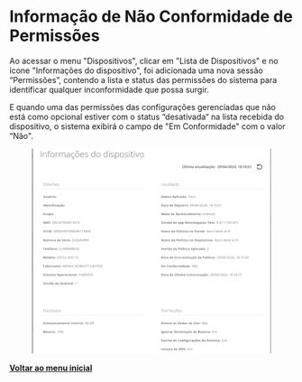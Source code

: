 # Informação de Não Conformidade de Permissões

Ao acessar o menu "Dispositivos", clicar em "Lista de Dispositivos" e no ícone "Informações do dispositivo", foi adicionada uma nova sessão “Permissões”, contendo a lista e status das permissões do sistema para identificar qualquer inconformidade que possa surgir.

E quando uma das permissões das configurações gerenciadas que não está como opcional estiver com o status “desativada“ na lista recebida do dispositivo, o sistema exibirá o campo de "Em Conformidade" com o valor “Não".

<figure><img src="../../.gitbook/assets/image (3).png" alt=""><figcaption></figcaption></figure>

[**Voltar ao menu inicial**](./)
